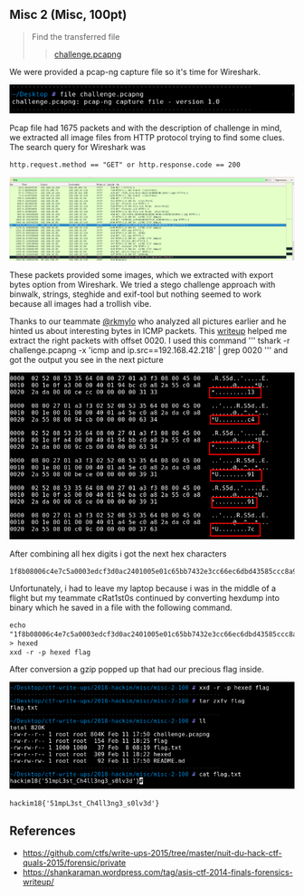 ## Misc 2 (Misc, 100pt)

>Find the transferred file
>> [challenge.pcapng](challenge.pcapng)

We were provided a pcap-ng capture file so it's time for Wireshark.

![](images/pcapng.png)

Pcap file had 1675 packets and with the description of challenge in mind, we extracted all image files from HTTP protocol trying to find some clues. The search query for Wireshark was 
```
http.request.method == "GET" or http.response.code == 200
```

![](images/http.png)

These packets provided some images, which we extracted with export bytes option from Wireshark.
We tried a stego challenge approach with binwalk, strings, steghide and exif-tool but nothing seemed to work because all images had a trollish vibe.

Thanks to our teammate [@rkmylo](https://github.com/rkmylo) who analyzed all pictures earlier and he hinted us about interesting bytes in ICMP packets.
This [writeup](https://github.com/ctfs/write-ups-2015/tree/master/nuit-du-hack-ctf-quals-2015/forensic/private) helped me extract the right packets with offset 0020. I used this command 
'''
tshark -r challenge.pcapng -x 'icmp and ip.src==192.168.42.218' | grep 0020
'''
and got the output you see in the next picture

![](images/icmp.png)

After combining all hex digits i got the next hex characters
```
1f8b08006c4e7c5a0003edcf3d0ac2401005e01c65bb7432e3cc66ec6dbd43585ccc8a9b20d94910c4bb1bf0070bc1c620c27ecd2be6156f76d1350b3d69312300a82a3653a25878cd3bb6066949022c48620059080a03738e7a1892ba7e9a12d07beab41f24bced7dbadf3e31cffc13c16d0ffb1657e7d2627bdc50d27a1d3846ea1aaa13c4917c79f9f5c82ccbb2ecebae8be834d800080000
```

Unfortunately, i had to leave my laptop because i was in the middle of a flight but my teammate cRat1st0s continued by converting hexdump into binary which he saved in a file with the following command.

```
echo "1f8b08006c4e7c5a0003edcf3d0ac2401005e01c65bb7432e3cc66ec6dbd43585ccc8a9b20d94910c4bb1bf0070bc1c620c27ecd2be6156f76d1350b3d69312300a82a3653a25878cd3bb6066949022c48620059080a03738e7a1892ba7e9a12d07beab41f24bced7dbadf3e31cffc13c16d0ffb1657e7d2627bdc50d27a1d3846ea1aaa13c4917c79f9f5c82ccbb2ecebae8be834d800080000" > hexed
xxd -r -p hexed flag
```

After conversion a gzip popped up that had our precious flag inside.

![](images/flag.png)

```
hackim18{'51mpL3st_Ch4ll3ng3_s0lv3d'}
```

## References
* https://github.com/ctfs/write-ups-2015/tree/master/nuit-du-hack-ctf-quals-2015/forensic/private
* https://shankaraman.wordpress.com/tag/asis-ctf-2014-finals-forensics-writeup/
